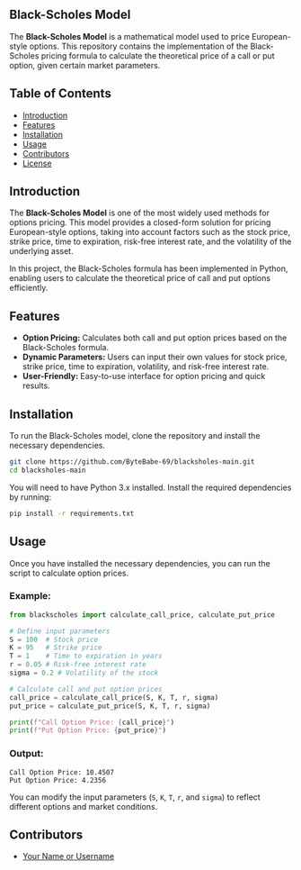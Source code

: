 ## Black-Scholes Model

The **Black-Scholes Model** is a mathematical model used to price European-style options. This repository contains the implementation of the Black-Scholes pricing formula to calculate the theoretical price of a call or put option, given certain market parameters.

## Table of Contents
- [Introduction](#introduction)
- [Features](#features)
- [Installation](#installation)
- [Usage](#usage)
- [Contributors](#contributors)
- [License](#license)

## Introduction
The **Black-Scholes Model** is one of the most widely used methods for options pricing. This model provides a closed-form solution for pricing European-style options, taking into account factors such as the stock price, strike price, time to expiration, risk-free interest rate, and the volatility of the underlying asset.

In this project, the Black-Scholes formula has been implemented in Python, enabling users to calculate the theoretical price of call and put options efficiently.

## Features
- **Option Pricing:** Calculates both call and put option prices based on the Black-Scholes formula.
- **Dynamic Parameters:** Users can input their own values for stock price, strike price, time to expiration, volatility, and risk-free interest rate.
- **User-Friendly:** Easy-to-use interface for option pricing and quick results.

## Installation

To run the Black-Scholes model, clone the repository and install the necessary dependencies.

```bash
git clone https://github.com/ByteBabe-69/blacksholes-main.git
cd blacksholes-main
```

You will need to have Python 3.x installed. Install the required dependencies by running:

```bash
pip install -r requirements.txt
```

## Usage

Once you have installed the necessary dependencies, you can run the script to calculate option prices. 

### Example:
```python
from blackscholes import calculate_call_price, calculate_put_price

# Define input parameters
S = 100  # Stock price
K = 95   # Strike price
T = 1    # Time to expiration in years
r = 0.05 # Risk-free interest rate
sigma = 0.2 # Volatility of the stock

# Calculate call and put option prices
call_price = calculate_call_price(S, K, T, r, sigma)
put_price = calculate_put_price(S, K, T, r, sigma)

print(f"Call Option Price: {call_price}")
print(f"Put Option Price: {put_price}")
```

### Output:
```
Call Option Price: 10.4507
Put Option Price: 4.2356
```

You can modify the input parameters (`S`, `K`, `T`, `r`, and `sigma`) to reflect different options and market conditions.

## Contributors
- [Your Name or Username](https://github.com/ByteBabe-69)

